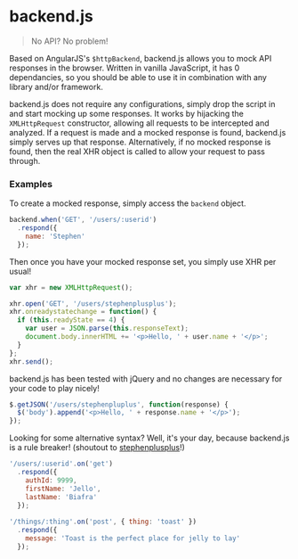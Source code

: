 backend.js
==========

> No API? No problem!

Based on AngularJS's `$httpBackend`, backend.js allows you to mock API responses in the browser. 
Written in vanilla JavaScript, it has 0 dependancies, so you should be able to use it in combination with any library and/or framework.

backend.js does not require any configurations, simply drop the script in and start mocking up some responses. 
It works by hijacking the `XMLHttpRequest` constructor, allowing all requests to be intercepted and analyzed.
If a request is made and a mocked response is found, backend.js simply serves up that response. 
Alternatively, if no mocked response is found, then the real XHR object is called to allow your request to pass through.

### Examples
To create a mocked response, simply access the `backend` object.

```javascript
backend.when('GET', '/users/:userid')
  .respond({ 
    name: 'Stephen' 
  });
```
Then once you have your mocked response set, you simply use XHR per usual!
```javascript
var xhr = new XMLHttpRequest();

xhr.open('GET', '/users/stephenplusplus');
xhr.onreadystatechange = function() {
  if (this.readyState == 4) {
    var user = JSON.parse(this.responseText);
    document.body.innerHTML += '<p>Hello, ' + user.name + '</p>'; 
  }
};
xhr.send();
```
backend.js has been tested with jQuery and no changes are necessary for your code to play nicely!
```javascript
$.getJSON('/users/stephenpluplus', function(response) {
  $('body').append('<p>Hello, ' + response.name + '</p>');
});
```
Looking for some alternative syntax? Well, it's your day, because backend.js is a rule breaker! (shoutout to [stephenplusplus](https://github.com/stephenplusplus/)!)
```javascript
'/users/:userid'.on('get')
  .respond({
    authId: 9999,
    firstName: 'Jello',
    lastName: 'Biafra'
  });
  
'/things/:thing'.on('post', { thing: 'toast' })
  .respond({
    message: 'Toast is the perfect place for jelly to lay'
  });
```
